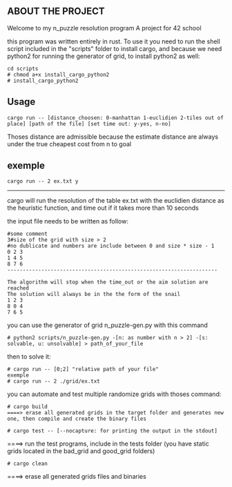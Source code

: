 ## ABOUT THE PROJECT

Welcome to my n_puzzle resolution program
A project for 42 school 

this program was written entirely in rust. To use it you need to run the shell script included in the "scripts" folder to install cargo, and because we need python2 for running the generator of grid, to install python2 as well:
```
cd scripts
# chmod a+x install_cargo_python2 
# install_cargo_python2
```
## Usage 
```
cargo run -- [distance_choosen: 0-manhattan 1-euclidien 2-tiles out of place] [path of the file] [set time out: y-yes, n-no]
```
Thoses distance are admissible because the estimate distance are always under the true cheapest cost from n to goal

## exemple 
```
cargo run -- 2 ex.txt y
```
--------------------------------------------------------------------
cargo will run the resolution of the table ex.txt with the euclidien distance as the heuristic function,
and time out if it takes more than 10 seconds

the input file needs to be written as follow:
```
#some comment
3#size of the grid with size > 2
#no dublicate and numbers are include between 0 and size * size - 1
0 2 3
1 4 5
8 7 6
--------------------------------------------------------------------

The algorithm will stop when the time_out or the aim solution are reached
The solution will always be in the the form of the snail
1 2 3
8 0 4
7 6 5
```

you can use the generator of grid n_puzzle-gen.py with this command
```
# python2 scripts/n_puzzle-gen.py -[n: as number with n > 2] -[s: solvable, u: unsolvable] > path_of_your_file 
```
then to solve it:
```
# cargo run -- [0;2] "relative path of your file"
exemple
# cargo run -- 2 ./grid/ex.txt
```
you can automate and test multiple randomize grids with thoses command:
```
# cargo build
====> erase all generated grids in the target folder and generates new one, then compile and create the binary files 
```
```
# cargo test -- [--nocapture: for printing the output in the stdout]
```
====> run the test programs, include in the tests folder (you have static grids located in the bad_grid and good_grid folders)
```
# cargo clean
```
====> erase all generated grids files and binaries

